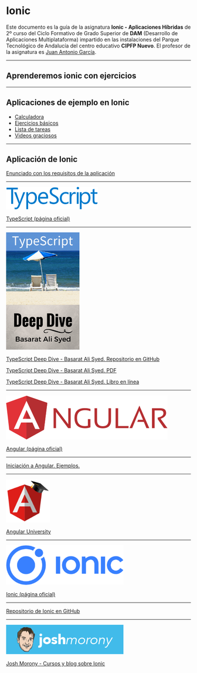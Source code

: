 # Ionic

Este documento es la guía de la asignatura **Ionic - Aplicaciones Híbridas** de 2º curso del Ciclo Formativo de Grado Superior de **DAM** (Desarrollo de Aplicaciones Multiplataforma) impartido en las instalaciones del Parque Tecnológico de Andalucía del centro educativo **CIPFP Nuevo**. El profesor de la asignatura es [Juan Antonio García](https://github.com/juanarrow).


<hr>

## Aprenderemos ionic con ejercicios

<hr>

## Aplicaciones de ejemplo en Ionic

* [Calculadora](https://github.com/LuisJoseSanchez/ionic-calculator)
* [Ejercicios básicos](https://github.com/LuisJoseSanchez/ionic-ejercicios-basicos)
* [Lista de tareas](https://github.com/LuisJoseSanchez/ionic-todo-storage)
* [Videos graciosos](https://github.com/LuisJoseSanchez/ionic-funnygifs)

<hr>

## Aplicación de Ionic

[Enunciado con los requisitos de la aplicación](aplicacion_ionic.pdf)

<hr>

<a href="https://www.typescriptlang.org/" target="_blank"><img src="img/typescriptlogo.png"></a>

[TypeScript (página oficial)](https://www.typescriptlang.org/)

<hr>

<a href="https://github.com/basarat/typescript-book" target="_blank"><img src="img/typescript.jpg" width="200px"></a>

[TypeScript Deep Dive - Basarat Ali Syed. Repositorio en GitHub](https://github.com/basarat/typescript-book)

[TypeScript Deep Dive - Basarat Ali Syed. PDF](https://www.gitbook.com/download/pdf/book/basarat/typescript)

[TypeScript Deep Dive - Basarat Ali Syed. Libro en línea](https://basarat.gitbooks.io/typescript/)

<hr>

<a href="https://angular.io/" target="_blank"><img src="img/angularlogo.png" with="320px"></a>

[Angular (página oficial)](https://angular.io/)

<hr>

[Iniciación a Angular. Ejemplos.](https://github.com/LuisJoseSanchez/iniciacion-a-angular)

<hr>

<a href="https://angular-university.io/" target="_blank"><img src="img/angularuniv.png" width="120px"></a>

[Angular University](https://angular-university.io/)

<hr>

<a href="https://ionicframework.com/" target="_blank"><img src="img/ioniclogo2.png" width="320px"></a>

[Ionic (página oficial)](https://ionicframework.com/)

<hr>

[Repositorio de Ionic en GitHub](https://github.com/ionic-team/ionic)

<hr>

<a href="https://www.joshmorony.com/" target="_blank"><img src="img/joshmorony.png" width="320px"></a>

[Josh Morony - Cursos y blog sobre Ionic](https://www.joshmorony.com/)
